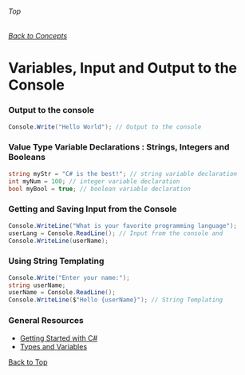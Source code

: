 ###### Top
###### [Back to Concepts](./README.md)
# Variables, Input and Output to the Console

### Output to the console
```C#
Console.Write("Hello World"); // Output to the console
```
### Value Type Variable Declarations : Strings, Integers and Booleans
```C#
string myStr = "C# is the best!"; // string variable declaration
int myNum = 100; // integer variable declaration
bool myBool = true; // boolean variable declaration
```
### Getting and Saving Input from the Console
```C#
Console.WriteLine("What is your favorite programming language");
userLang = Console.ReadLine(); // Input from the console and
Console.WriteLine(userName);
```
### Using String Templating 
```C#
Console.Write("Enter your name:");
string userName;
userName = Console.ReadLine();
Console.WriteLine($"Hello {userName}"); // String Templating
```

### General Resources 
- [Getting Started with C#](https://docs.microsoft.com/en-us/dotnet/csharp/tour-of-csharp/)
- [Types and Variables](https://docs.microsoft.com/en-us/dotnet/csharp/language-reference/language-specification/types#simple-types)

[Back to Top](#Top)
